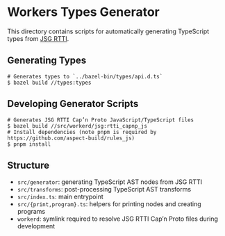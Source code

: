 # Workers Types Generator

This directory contains scripts for automatically generating TypeScript types
from [JSG RTTI](../src/workerd/jsg/rtti.h).

## Generating Types

```shell
# Generates types to `../bazel-bin/types/api.d.ts`
$ bazel build //types:types
```

## Developing Generator Scripts

```shell
# Generates JSG RTTI Cap’n Proto JavaScript/TypeScript files
$ bazel build //src/workerd/jsg:rtti_capnp_js
# Install dependencies (note pnpm is required by https://github.com/aspect-build/rules_js)
$ pnpm install
```

## Structure

- `src/generator`: generating TypeScript AST nodes from JSG RTTI
- `src/transforms`: post-processing TypeScript AST transforms
- `src/index.ts`: main entrypoint
- `src/{print,program}.ts`: helpers for printing nodes and creating programs
- `workerd`: symlink required to resolve JSG RTTI Cap’n Proto files during development
